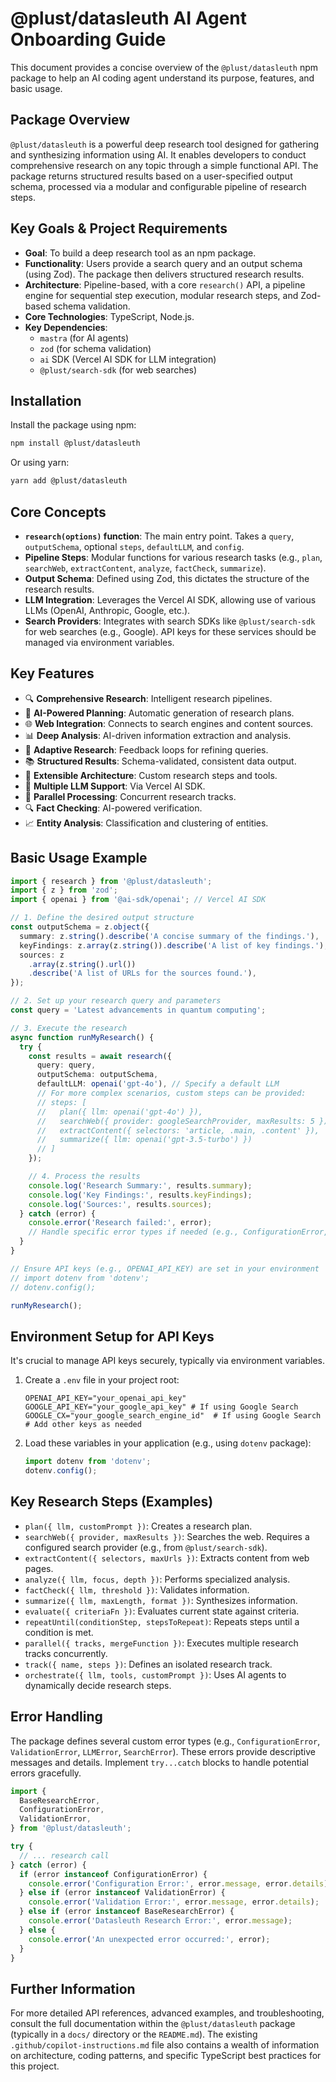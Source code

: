 # @plust/datasleuth AI Agent Onboarding Guide

This document provides a concise overview of the `@plust/datasleuth` npm package
to help an AI coding agent understand its purpose, features, and basic usage.

## Package Overview

`@plust/datasleuth` is a powerful deep research tool designed for gathering and
synthesizing information using AI. It enables developers to conduct
comprehensive research on any topic through a simple functional API. The package
returns structured results based on a user-specified output schema, processed
via a modular and configurable pipeline of research steps.

## Key Goals & Project Requirements

- **Goal**: To build a deep research tool as an npm package.
- **Functionality**: Users provide a search query and an output schema (using
  Zod). The package then delivers structured research results.
- **Architecture**: Pipeline-based, with a core `research()` API, a pipeline
  engine for sequential step execution, modular research steps, and Zod-based
  schema validation.
- **Core Technologies**: TypeScript, Node.js.
- **Key Dependencies**:
  - `mastra` (for AI agents)
  - `zod` (for schema validation)
  - `ai` SDK (Vercel AI SDK for LLM integration)
  - `@plust/search-sdk` (for web searches)

## Installation

Install the package using npm:

```bash
npm install @plust/datasleuth
```

Or using yarn:

```bash
yarn add @plust/datasleuth
```

## Core Concepts

- **`research(options)` function**: The main entry point. Takes a `query`,
  `outputSchema`, optional `steps`, `defaultLLM`, and `config`.
- **Pipeline Steps**: Modular functions for various research tasks (e.g.,
  `plan`, `searchWeb`, `extractContent`, `analyze`, `factCheck`, `summarize`).
- **Output Schema**: Defined using Zod, this dictates the structure of the
  research results.
- **LLM Integration**: Leverages the Vercel AI SDK, allowing use of various LLMs
  (OpenAI, Anthropic, Google, etc.).
- **Search Providers**: Integrates with search SDKs like `@plust/search-sdk` for
  web searches (e.g., Google). API keys for these services should be managed via
  environment variables.

## Key Features

- 🔍 **Comprehensive Research**: Intelligent research pipelines.
- 🤖 **AI-Powered Planning**: Automatic generation of research plans.
- 🌐 **Web Integration**: Connects to search engines and content sources.
- 📊 **Deep Analysis**: AI-driven information extraction and analysis.
- 🔄 **Adaptive Research**: Feedback loops for refining queries.
- 📚 **Structured Results**: Schema-validated, consistent data output.
- 🔧 **Extensible Architecture**: Custom research steps and tools.
- 🧠 **Multiple LLM Support**: Via Vercel AI SDK.
- 🚀 **Parallel Processing**: Concurrent research tracks.
- 🔍 **Fact Checking**: AI-powered verification.
- 📈 **Entity Analysis**: Classification and clustering of entities.

## Basic Usage Example

```typescript
import { research } from '@plust/datasleuth';
import { z } from 'zod';
import { openai } from '@ai-sdk/openai'; // Vercel AI SDK

// 1. Define the desired output structure
const outputSchema = z.object({
  summary: z.string().describe('A concise summary of the findings.'),
  keyFindings: z.array(z.string()).describe('A list of key findings.'),
  sources: z
    .array(z.string().url())
    .describe('A list of URLs for the sources found.'),
});

// 2. Set up your research query and parameters
const query = 'Latest advancements in quantum computing';

// 3. Execute the research
async function runMyResearch() {
  try {
    const results = await research({
      query: query,
      outputSchema: outputSchema,
      defaultLLM: openai('gpt-4o'), // Specify a default LLM
      // For more complex scenarios, custom steps can be provided:
      // steps: [
      //   plan({ llm: openai('gpt-4o') }),
      //   searchWeb({ provider: googleSearchProvider, maxResults: 5 }),
      //   extractContent({ selectors: 'article, .main, .content' }),
      //   summarize({ llm: openai('gpt-3.5-turbo') })
      // ]
    });

    // 4. Process the results
    console.log('Research Summary:', results.summary);
    console.log('Key Findings:', results.keyFindings);
    console.log('Sources:', results.sources);
  } catch (error) {
    console.error('Research failed:', error);
    // Handle specific error types if needed (e.g., ConfigurationError, ValidationError)
  }
}

// Ensure API keys (e.g., OPENAI_API_KEY) are set in your environment
// import dotenv from 'dotenv';
// dotenv.config();

runMyResearch();
```

## Environment Setup for API Keys

It's crucial to manage API keys securely, typically via environment variables.

1.  Create a `.env` file in your project root:
    ```env
    OPENAI_API_KEY="your_openai_api_key"
    GOOGLE_API_KEY="your_google_api_key" # If using Google Search
    GOOGLE_CX="your_google_search_engine_id"  # If using Google Search
    # Add other keys as needed
    ```
2.  Load these variables in your application (e.g., using `dotenv` package):
    ```typescript
    import dotenv from 'dotenv';
    dotenv.config();
    ```

## Key Research Steps (Examples)

- `plan({ llm, customPrompt })`: Creates a research plan.
- `searchWeb({ provider, maxResults })`: Searches the web. Requires a configured
  search provider (e.g., from `@plust/search-sdk`).
- `extractContent({ selectors, maxUrls })`: Extracts content from web pages.
- `analyze({ llm, focus, depth })`: Performs specialized analysis.
- `factCheck({ llm, threshold })`: Validates information.
- `summarize({ llm, maxLength, format })`: Synthesizes information.
- `evaluate({ criteriaFn })`: Evaluates current state against criteria.
- `repeatUntil(conditionStep, stepsToRepeat)`: Repeats steps until a condition
  is met.
- `parallel({ tracks, mergeFunction })`: Executes multiple research tracks
  concurrently.
- `track({ name, steps })`: Defines an isolated research track.
- `orchestrate({ llm, tools, customPrompt })`: Uses AI agents to dynamically
  decide research steps.

## Error Handling

The package defines several custom error types (e.g., `ConfigurationError`,
`ValidationError`, `LLMError`, `SearchError`). These errors provide descriptive
messages and details. Implement `try...catch` blocks to handle potential errors
gracefully.

```typescript
import {
  BaseResearchError,
  ConfigurationError,
  ValidationError,
} from '@plust/datasleuth';

try {
  // ... research call
} catch (error) {
  if (error instanceof ConfigurationError) {
    console.error('Configuration Error:', error.message, error.details);
  } else if (error instanceof ValidationError) {
    console.error('Validation Error:', error.message, error.details);
  } else if (error instanceof BaseResearchError) {
    console.error('Datasleuth Research Error:', error.message);
  } else {
    console.error('An unexpected error occurred:', error);
  }
}
```

## Further Information

For more detailed API references, advanced examples, and troubleshooting,
consult the full documentation within the `@plust/datasleuth` package (typically
in a `docs/` directory or the `README.md`). The existing
`.github/copilot-instructions.md` file also contains a wealth of information on
architecture, coding patterns, and specific TypeScript best practices for this
project.
